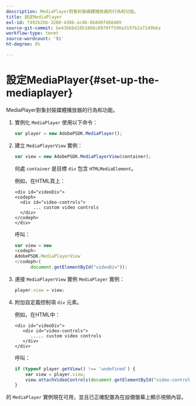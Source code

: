 ```yaml
---
description: MediaPlayer對象封裝媒體播放器的行為和功能。
title: 設定MediaPlayer
exl-id: f492b2bb-3280-4306-ac4b-8b8d0fd68409
source-git-commit: be43bbbd1051886c8979ff590a3197b2a7249b6a
workflow-type: tm+mt
source-wordcount: '91'
ht-degree: 0%

---
```


# 設定MediaPlayer{#set-up-the-mediaplayer}

MediaPlayer對象封裝媒體播放器的行為和功能。

1. 實例化 `MediaPlayer` 使用以下命令：

   ```js
   var player = new AdobePSDK.MediaPlayer();
   ```

1. 建立 `MediaPlayerView` 實例：

   ```js
   var view = new AdobePSDK.MediaPlayerView(container);
   ```

   何處 `container` 是目標 `div` 包含 `HTMLMediaElement`。

   例如，在HTML頁上：

   ```
   <div id="videoDiv"> 
   <codeph>
     <div id="video-controls"> 
          ... custom video controls 
     </div> 
   </codeph> 
   </div>
   ```

   呼叫：

   ```js
   var view = new  
   <codeph>
   AdobePSDK.MediaPlayerView 
   </codeph>( 
         document.getElementById("videoDiv"));  
   ```

1. 連接 `MediaPlayerView` 實例 `MediaPlayer` 實例：

   ```js
   player.view = view;
   ```

1. 附加自定義控制項 `div` 元素。

   例如，在HTML中：

   ```
   <div id="videoDiv"> 
      <div id="video-controls"> 
         ..... custom video controls 
      </div> 
   </div>
   ```

   呼叫：

   ```js
   if (typeof player.getView() !== 'undefined') { 
       var view = player.view; 
       view.attachVideoControls(document.getElementById("video-controls")); 
   }
   ```

的 `MediaPlayer` 實例現在可用，並且已正確配置為在設備螢幕上顯示視頻內容。
